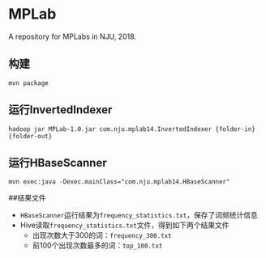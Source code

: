 # MPLab
A repository for MPLabs in NJU, 2018.

## 构建

```
mvn package
```

## 运行InvertedIndexer

```
hadoop jar MPLab-1.0.jar com.nju.mplab14.InvertedIndexer {folder-in} {folder-out}
```

## 运行HBaseScanner

```
mvn exec:java -Dexec.mainClass="com.nju.mplab14.HBaseScanner"
```

##结果文件

* `HBaseScanner`运行结果为`frequency_statistics.txt`，保存了词频统计信息
* Hive读取`frequency_statistics.txt`文件，得到如下两个结果文件
  * 出现次数大于300的词：`frequency_300.txt`
  * 前100个出现次数最多的词：`top_100.txt`